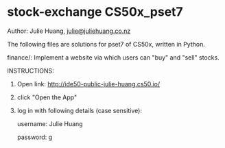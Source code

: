 # stock-exchange CS50x_pset7
Author: Julie Huang, julie@juliehuang.co.nz

The following files are solutions for pset7 of CS50x, written in Python.

finance/: Implement a website via which users can "buy" and "sell" stocks.

INSTRUCTIONS:

1) Open link: http://ide50-public-julie-huang.cs50.io/
2) click "Open the App"
3) log in with following details (case sensitive): 

   username: Julie Huang
   
   password: g

